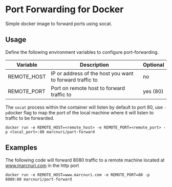 Port Forwarding for Docker
==========================

Simple docker image to forward ports using socat.

## Usage

Define the following environment variables to configure port-forwarding.

Variable | Description | Optional
-------- | ----------- | --------
REMOTE_HOST | IP or address of the host you want to forward traffic to | no
REMOTE_PORT | Port on remote host to forward traffic to | yes (80)

The `socat` process within the container will listen by default to port 80, use `-p`docker
flag to map the port of the local machine where it will listen to traffic to be forwarded.

```
docker run -e REMOTE_HOST=<remote_host> -e REMOTE_PORT=<remote_port> -p <local_port>:80 marcnuri/part-forward
```



## Examples

The following code will forward 8080 traffic to a remote machine located at www.marcnuri.com
in the http port
```
docker run -e REMOTE_HOST=www.marcnuri.com -e REMOTE_PORT=80 -p 8080:80 marcnuri/port-forward
```